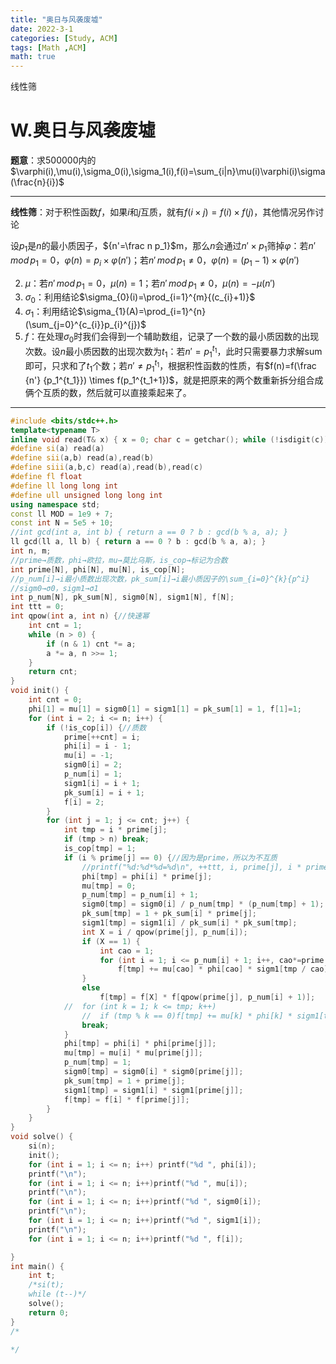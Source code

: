 ```yaml
---
title: "奥日与风袭废墟"
date: 2022-3-1
categories: [Study, ACM]
tags: [Math ,ACM]
math: true
---
```


线性筛

<!-- more -->

# W.奥日与风袭废墟

**题意**：求500000内的$\varphi(i),\mu(i),\sigma_0(i),\sigma_1(i),f(i)=\sum_{i|n}\mu(i)\varphi(i)\sigma(\frac{n}{i})$

***

**线性筛**：对于积性函数$f$，如果$i$和$j$互质，就有$f(i \times j)=f(i) \times f(j)$，其他情况另作讨论

设$p_1$是$n$的最小质因子，${n'=\frac n p_1}$m，那么$n$会通过$n'\times p_1$筛掉$\varphi$：若$n'\,mod\,p_1=0$，$\varphi(n)=p_i\times\varphi(n')$；若$n' \,mod\, {p_1}\neq0$，$\varphi(n)=(p_1-1)\times\varphi(n')$

2. $\mu$：若$n'\,mod\, p_1=0$，$\mu(n)=1$；若$n'\,mod\, p_1 \neq 0$，$\mu(n)=-\mu(n')$
3. $\sigma_0$：利用结论$\sigma_{0}(i)=\prod_{i=1}^{m}{(c_{i}+1)}$
4. $\sigma_1$：利用结论$\sigma_{1}(A)=\prod_{i=1}^{n}(\sum_{j=0}^{c_{i}}p_{i}^{j})$
5. $f$：在处理$\sigma_0$时我们会得到一个辅助数组，记录了一个数的最小质因数的出现次数。设$n$最小质因数的出现次数为$t_1$：若$n'=p_1^{t_1}$，此时只需要暴力求解sum即可，只求和了$t_1$个数；若$n'\neq{p_1^{t_1}}$，根据积性函数的性质，有$f(n)=f(\frac {n'} {p_1^{t_1}}) \times f(p_1^{t_1+1})$，就是把原来的两个数重新拆分组合成俩个互质的数，然后就可以直接乘起来了。

***

```c++
#include <bits/stdc++.h>
template<typename T>
inline void read(T& x) { x = 0; char c = getchar(); while (!isdigit(c))c = getchar(); while (isdigit(c)) { x = x * 10 + c - '0'; c = getchar(); } }
#define si(a) read(a)
#define sii(a,b) read(a),read(b)
#define siii(a,b,c) read(a),read(b),read(c)
#define fl float
#define ll long long int
#define ull unsigned long long int
using namespace std;
const ll MOD = 1e9 + 7;
const int N = 5e5 + 10;
//int gcd(int a, int b) { return a == 0 ? b : gcd(b % a, a); }
ll gcd(ll a, ll b) { return a == 0 ? b : gcd(b % a, a); }
int n, m;
//prime→质数，phi→欧拉，mu→莫比乌斯，is_cop→标记为合数
int prime[N], phi[N], mu[N], is_cop[N];
//p_num[i]→i最小质数出现次数，pk_sum[i]→i最小质因子的\sum_{i=0}^{k}{p^i}
//sigm0→σ0，sigm1→σ1
int p_num[N], pk_sum[N], sigm0[N], sigm1[N], f[N];
int ttt = 0;
int qpow(int a, int n) {//快速幂
	int cnt = 1;
	while (n > 0) {
		if (n & 1) cnt *= a;
		a *= a, n >>= 1;
	}
	return cnt;
}
void init() {
	int cnt = 0;
	phi[1] = mu[1] = sigm0[1] = sigm1[1] = pk_sum[1] = 1, f[1]=1;
	for (int i = 2; i <= n; i++) {
		if (!is_cop[i]) {//质数
			prime[++cnt] = i;
			phi[i] = i - 1;
			mu[i] = -1;
			sigm0[i] = 2;
			p_num[i] = 1;
			sigm1[i] = i + 1;
			pk_sum[i] = i + 1;
			f[i] = 2;
		}
		for (int j = 1; j <= cnt; j++) {
			int tmp = i * prime[j];
			if (tmp > n) break;
			is_cop[tmp] = 1;
			if (i % prime[j] == 0) {//因为是prime，所以为不互质
				//printf("%d:%d*%d=%d\n", ++ttt, i, prime[j], i * prime[j]);
				phi[tmp] = phi[i] * prime[j];
				mu[tmp] = 0;
				p_num[tmp] = p_num[i] + 1;
				sigm0[tmp] = sigm0[i] / p_num[tmp] * (p_num[tmp] + 1);
				pk_sum[tmp] = 1 + pk_sum[i] * prime[j];
				sigm1[tmp] = sigm1[i] / pk_sum[i] * pk_sum[tmp];
				int X = i / qpow(prime[j], p_num[i]);
				if (X == 1) {
					int cao = 1;
					for (int i = 1; i <= p_num[i] + 1; i++, cao*=prime[j])
						f[tmp] += mu[cao] * phi[cao] * sigm1[tmp / cao];
				}
				else 
					f[tmp] = f[X] * f[qpow(prime[j], p_num[i] + 1)];
			//	for (int k = 1; k <= tmp; k++)
				//	if (tmp % k == 0)f[tmp] += mu[k] * phi[k] * sigm1[tmp / k];
				break;
			}
			phi[tmp] = phi[i] * phi[prime[j]];
			mu[tmp] = mu[i] * mu[prime[j]];
			p_num[tmp] = 1;
			sigm0[tmp] = sigm0[i] * sigm0[prime[j]];
			pk_sum[tmp] = 1 + prime[j];
			sigm1[tmp] = sigm1[i] * sigm1[prime[j]];
			f[tmp] = f[i] * f[prime[j]];
		}
	}
}
void solve() {
	si(n);
	init();
	for (int i = 1; i <= n; i++) printf("%d ", phi[i]);
	printf("\n");
	for (int i = 1; i <= n; i++)printf("%d ", mu[i]);
	printf("\n");
	for (int i = 1; i <= n; i++)printf("%d ", sigm0[i]);
	printf("\n");
	for (int i = 1; i <= n; i++)printf("%d ", sigm1[i]);
	printf("\n");
	for (int i = 1; i <= n; i++)printf("%d ", f[i]);

}
int main() {
	int t;
	/*si(t);
	while (t--)*/
	solve();
	return 0;
}
/*

*/
```

